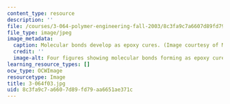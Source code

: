 ```yaml
---
content_type: resource
description: ''
file: /courses/3-064-polymer-engineering-fall-2003/8c3fa9c7a6607d89fd79aa6651ae371c_3-064f03.jpg
file_type: image/jpeg
image_metadata:
  caption: Molecular bonds develop as epoxy cures. (Image courtesy of MIT OpenCourseWare.)
  credit: ''
  image-alt: Four figures showing molecular bonds forming as epoxy cures.
learning_resource_types: []
ocw_type: OCWImage
resourcetype: Image
title: 3-064f03.jpg
uid: 8c3fa9c7-a660-7d89-fd79-aa6651ae371c
---
```

